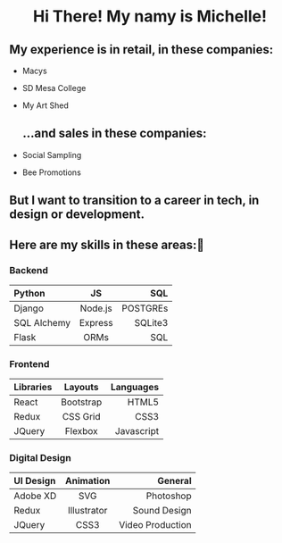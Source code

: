 
<h1 align="center">Hi There! My namy is Michelle!</h1>


  ## My experience is in retail, in these companies:
  * Macys
  * SD Mesa College
  * My Art Shed
  
    ## ...and sales in these companies:
  * Social Sampling
  * Bee Promotions


  ## But I want to transition to a career in tech, in design or development.
  ## Here are my skills in these areas:👋
  
  ### Backend
  | Python               | JS            |   SQL       |
  | :------------------- | :----------:  | ----------: |
  | Django                | Node.js      |  POSTGREs   |
  | SQL Alchemy           | Express      | SQLite3     |
  | Flask                 | ORMs         | SQL         |
  
  
  
  ### Frontend
  | Libraries            | Layouts       |   Languages |
  | :------------------- | :----------:  | ----------: |
  | React                 | Bootstrap    |  HTML5      |
  | Redux                 | CSS Grid     |  CSS3       |
  | JQuery                | Flexbox      | Javascript  |


  ### Digital Design
  | UI Design            | Animation     |   General   |
  | :------------------- | :----------:  | ----------: |
  | Adobe XD              | SVG          |  Photoshop  |
  | Redux                | Illustrator   |  Sound Design     |
  | JQuery               | CSS3          | Video Production  |

  


